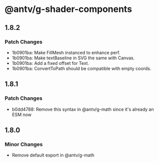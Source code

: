 # @antv/g-shader-components

## 1.8.2

### Patch Changes

-   1b0901ba: Make FillMesh instanced to enhance perf.
-   1b0901ba: Make textBaseline in SVG the same with Canvas.
-   1b0901ba: Add a fixed offset for Text.
-   1b0901ba: ConvertToPath should be compatible with empty coords.

## 1.8.1

### Patch Changes

-   b0dd4788: Remove this syntax in @antv/g-math since it's already an ESM now

## 1.8.0

### Minor Changes

-   Remove default export in @antv/g-math
